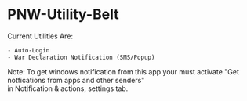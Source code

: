 # PNW-Utility-Belt


Current Utilities Are:
```
- Auto-Login
- War Declaration Notification (SMS/Popup)
```

Note: To get windows notification from this app your must activate "Get notfications from apps and other senders"\
in Notification & actions, settings tab.
